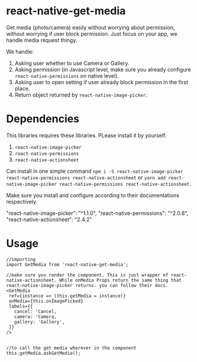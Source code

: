 # react-native-get-media
Get media (photo/camera) easily without worrying about permission, without worrying if user block permission. Just focus on your app, we handle media request thingy.


We handle:
1. Asking user whether to use Camera or Gallery.
1. Asking permission (in Javascript level, make sure you already configure `react-native-permissions` on native level).
1. Asking user to open setting if user already block permission in the first place.
1. Return object returned by `react-native-image-picker`.

# Dependencies
This libraries requires these libraries. PLease install it by yourself:
1. `react-native-image-picker`
1. `react-native-permissions`
2. `react-native-actionsheet`

Can install in one simple command `npm i -S react-native-image-picker react-native-permissions react-native-actionsheet` or `yarn add react-native-image-picker react-native-permissions react-native-actionsheet`.

Make sure you install and configure according to their documentations respectively.


"react-native-image-picker": "^1.1.0",
"react-native-permissions": "^2.0.8",
"react-native-actionsheet": "2.4.2"

# Usage

```
//importing
import GetMedia from 'react-native-get-media';

//make sure you render the component. This is just wrapper of react-native-actionsheet. While onMedia Props return the same thing that react-native-image-picker returns. you can follow their docs.
<GetMedia
 ref={instance => (this.getMedia = instance)}
 onMedia={this.onImagePicked}
 labels={{
   cancel: 'Cancel,
   camera: 'Camera,
   gallery: 'Gallery',
 }}
/>


//to call the get media wherever in the component
this.getMedia.askGetMedia();

```